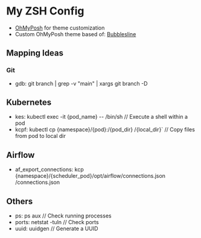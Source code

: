 # My ZSH Config

- [OhMyPosh](https://ohmyposh.dev/) for theme customization
- Custom OhMyPosh theme based of: [Bubblesline](https://raw.githubusercontent.com/JanDeDobbeleer/oh-my-posh/main/themes/bubblesline.omp.json)

## Mapping Ideas

### Git

- gdb: git branch | grep -v "main" | xargs git branch -D

## Kubernetes

- kes: kubectl exec -it {pod_name} -- /bin/sh                 // Execute a shell within a pod
- kcpf: kubectl cp {namespace}/{pod}:/{pod_dir} /{local_dir}` // Copy files from pod to local dir

## Airflow

- af_export_connections: kcp {namespace}/{scheduler_pod}/opt/airflow/connections.json /connections.json

## Others

- ps: ps aux            // Check running processes
- ports: netstat -tuln  // Check ports 
- uuid: uuidgen         // Generate a UUID
